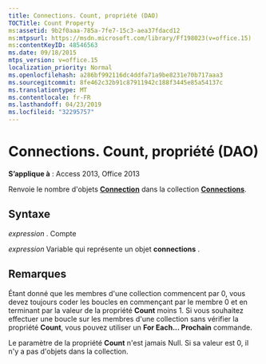 ```yaml
---
title: Connections. Count, propriété (DAO)
TOCTitle: Count Property
ms:assetid: 9b2f0aaa-785a-7fe7-15c3-aea37fdacd12
ms:mtpsurl: https://msdn.microsoft.com/library/Ff198023(v=office.15)
ms:contentKeyID: 48546563
ms.date: 09/18/2015
mtps_version: v=office.15
localization_priority: Normal
ms.openlocfilehash: a286bf992116dc4ddfa71a9be8231e70b717aaa3
ms.sourcegitcommit: 8fe462c32b91c87911942c188f3445e85a54137c
ms.translationtype: MT
ms.contentlocale: fr-FR
ms.lasthandoff: 04/23/2019
ms.locfileid: "32295757"
---
```

# <a name="connectionscount-property-dao"></a>Connections. Count, propriété (DAO)


**S’applique à** : Access 2013, Office 2013

Renvoie le nombre d'objets **[Connection](connection-object-dao.md)** dans la collection **[Connections](connections-collection-dao.md)**.

## <a name="syntax"></a>Syntaxe

*expression* . Compte

*expression* Variable qui représente un objet **connections** .

## <a name="remarks"></a>Remarques

Étant donné que les membres d'une collection commencent par 0, vous devez toujours coder les boucles en commençant par le membre 0 et en terminant par la valeur de la propriété **Count** moins 1. Si vous souhaitez effectuer une boucle sur les membres d'une collection sans vérifier la propriété **Count**, vous pouvez utiliser un **For Each... Prochain** commande.

Le paramètre de la propriété **Count** n'est jamais Null. Si sa valeur est 0, il n'y a pas d'objets dans la collection.


